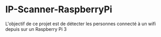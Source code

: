 # IP-Scanner-RaspberryPi
L'objectif de ce projet est de détecter les personnes connecté à un wifi depuis sur un Raspberry Pi 3
